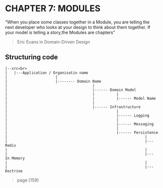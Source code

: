 # CHAPTER 7: MODULES
"When you place some classes together in a Module, you are telling the next developer who looks at your design to
think about them together. If your model is telling a story,the Modules are chapters"
> Eric Evans in Domain-Driven Design

## Structuring code
```
|--src<br>
|   |---Application / Organisatin name
|                      |
|                      |-------- Domain Name
|                                       |
|                                       |------ Domain Model
|                                       |          |
|                                       |          |------ Model Name
|                                       |
|                                       |------ Infrastructure
|                                                  |
|                                                  |------ Logging
|                                                  |
|                                                  |------ Messaging
|                                                  |
|                                                  |------ Persistence
|                                                               |
|                                                               |--- Redis
|                                                               |
|                                                               |--- In Memory
|                                                               |
|                                                               |--- Doctrine
```
> page [159]
